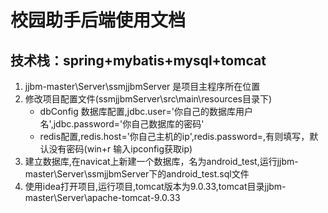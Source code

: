 # 校园助手后端使用文档

## 技术栈：spring+mybatis+mysql+tomcat

1. jjbm-master\Server\ssmjjbmServer 是项目主程序所在位置
2. 修改项目配置文件(ssmjjbmServer\src\main\resources目录下)
    - dbConfig 数据库配置,jdbc.user='你自己的数据库用户名',jdbc.password='你自己数据库的密码'
    - redis配置,redis.host='你自己主机的ip',redis.password=,有则填写，默认没有密码(win+r 输入ipconfig获取ip)
3. 建立数据库,在navicat上新建一个数据库，名为android_test,运行jjbm-master\Server\ssmjjbmServer下的android_test.sql文件
4. 使用idea打开项目,运行项目,tomcat版本为9.0.33,tomcat目录jjbm-master\Server\apache-tomcat-9.0.33
